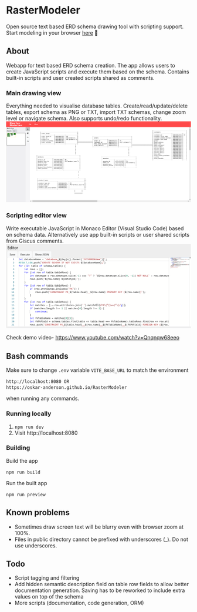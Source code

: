 # RasterModeler

Open source text based ERD schema drawing tool with scripting support. Start modeling in your browser [here](https://oskar-anderson.github.io/RasterModeler) 📐

## About
Webapp for text based ERD schema creation. The app allows users to create JavaScript scripts and execute them based on the schema. Contains built-in scripts and user created scripts shared as comments.

### Main drawing view
Everything needed to visualise database tables. Create/read/update/delete tables, export schema as PNG or TXT, import TXT schemas, change zoom level or navigate schema. Also supports undo/redo functionality.
![Drawing view](./doc/img/drawing_view_2.png)


### Scripting editor view
Write executable JavaScript in Monaco Editor (Visual Studio Code) based on schema data. Alternatively use app built-in scripts or user shared scripts from Giscus comments.
![Scripting editor view](./doc/img/scripting_editor_view.png)

Check demo video- https://www.youtube.com/watch?v=Qnqnqw68eeo

## Bash commands

Make sure to change `.env` variable `VITE_BASE_URL` to match the environment  
```
http://localhost:8080 OR
https://oskar-anderson.github.io/RasterModeler
```
when running any commands.

### Running locally
1. `npm run dev`
2. Visit http://localhost:8080

### Building
Build the app
```
npm run build
```

Run the built app
```
npm run preview
```

## Known problems
* Sometimes draw screen text will be blurry even with browser zoom at 100%.
* Files in public directory cannot be prefixed with underscores (_). Do not use underscores.

## Todo
* Script tagging and filtering
* Add hidden semantic description field on table row fields to allow better documentation generation. Saving has to be reworked to include extra values on top of the schema
* More scripts (documentation, code generation, ORM)
